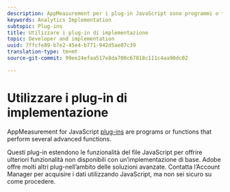```yaml
---
description: AppMeasurement per i plug-in JavaScript sono programmi o funzioni che eseguono diverse funzioni avanzate.
keywords: Analytics Implementation
subtopic: Plug-ins
title: Utilizzare i plug-in di implementazione
topic: Developer and implementation
uuid: 7ffcfe89-b7e2-45e4-b771-942d5ae07c39
translation-type: tm+mt
source-git-commit: 99ee24efaa517e8da700c67818c111c4aa90dc02

---
```



# Utilizzare i plug-in di implementazione

AppMeasurement for JavaScript [plug-ins](/help/implement/js-implementation/c-appmeasurement-js/plugins-support.md) are programs or functions that perform several advanced functions.

Questi plug-in estendono le funzionalità del file JavaScript per offrire ulteriori funzionalità non disponibili con un’implementazione di base. Adobe offre molti altri plug-nell’ambito delle soluzioni avanzate. Contatta l’Account Manager per acquisire i dati utilizzando JavaScript, ma non sei sicuro su come procedere.

